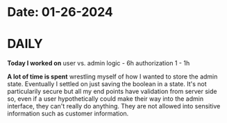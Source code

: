 # Date: 01-26-2024

# DAILY

**Today I worked on** 
user vs. admin logic - 6h
authorization 1 - 1h


**A lot of time is spent** wrestling myself of how I wanted to store the admin state. Eventually I settled on just saving the boolean in a state. It's not particularily secure but all my end points have validation from server side so, even if a user hypothetically could make their way into the admin interface, they can't really do anything. They are not allowed into sensitive information such as customer information.